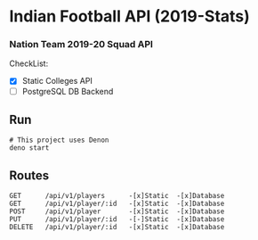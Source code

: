 # Indian Football API (2019-Stats)

### Nation Team 2019-20 Squad API 

CheckList:

- [x] Static Colleges API
- [ ] PostgreSQL DB Backend

## Run

```
# This project uses Denon
deno start
```

## Routes

```
GET      /api/v1/players      -[x]Static  -[x]Database
GET      /api/v1/player/:id   -[x]Static  -[x]Database
POST     /api/v1/player       -[x]Static  -[x]Database
PUT      /api/v1/player/:id   -[-]Static  -[x]Database
DELETE   /api/v1/player/:id   -[x]Static  -[x]Database
```
